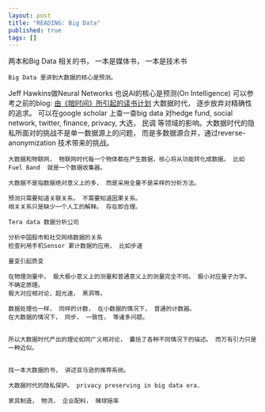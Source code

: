 ```yaml
---
layout: post
title: "READING: Big Data"
published: true
tags: []
---
```


两本和Big Data 相关的书， 一本是媒体书， 一本是技术书


	Big Data 里讲到大数据的核心是预测。 
Jeff Hawkins做Neural Networks 也说AI的核心是预测(On Intelligence)
	可以参考之前的blog: [由《暗时间》所引起的读书计划](http://xianminx.github.io/2013/02/01/dark-time-reading-list/)
	大数据时代， 逐步放弃对精确性的追求。 
	可以在google scholar 上查一查big data 对hedge fund, social network, twitter, finance, privacy, 大选， 民调 等领域的影响。大数据时代的隐私所面对的挑战不是单一数据源上的问题， 而是多数据源合并，通过reverse-anonymization 技术带来的挑战。 

	大数据和物联网， 物联网时代每一个物体都在产生数据，核心将从功能转化成数据。 比如Fuel Band  就是一个数据收集器。 

	大数据不是指数据绝对意义上的多， 而是采用全量不是采样的分析方法。 

	预测只需要知道关联关系， 不需要知道因果关系。 
	相关关系只是缺少一个人工的解释。 存在即合理。 

	Tera data 数据分析公司

	分析中国股市和社交网络数据的关系 
	检查利用手机Sensor 累计数据的应用， 比如步速

	量变引起质变

	在物理测量中， 极大极小意义上的测量和普通意义上的测量完全不同。 极小对应量子力学。 不确定原理。 
	极大对应相对论，超光速， 黑洞等。 

	数据处理也一样， 同样的计数， 在小数据的情况下， 普通的计数器。 
	在大数据的情况下， 同步， 一致性， 等诸多问题。 


	所以大数据时代产出的理论如同广义相对论， 囊括了各种不同情况下的描述。 而万有引力只是一种近似。 


	找一本大数据的书， 讲述亚马逊的推荐系统。 

	大数据时代的隐私保护。 privacy preserving in big data era. 

	家具制造， 物流， 企业配料， 赌球赔率













